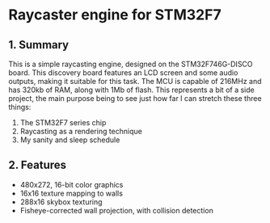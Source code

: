 # Raycaster engine for STM32F7
## 1. Summary
This is a simple raycasting engine, designed on the STM32F746G-DISCO board. This discovery board features an LCD screen and some audio outputs, making it suitable for this task. The MCU is capable of 216MHz and has 320kb of RAM, along with 1Mb of flash. This represents a bit of a side project, the main purpose being to see just how far I can stretch these three things:

1. The STM32F7 series chip
2. Raycasting as a rendering technique
3. My sanity and sleep schedule

## 2. Features

- 480x272, 16-bit color graphics
- 16x16 texture mapping to walls
- 288x16 skybox texturing
- Fisheye-corrected wall projection, with collision detection